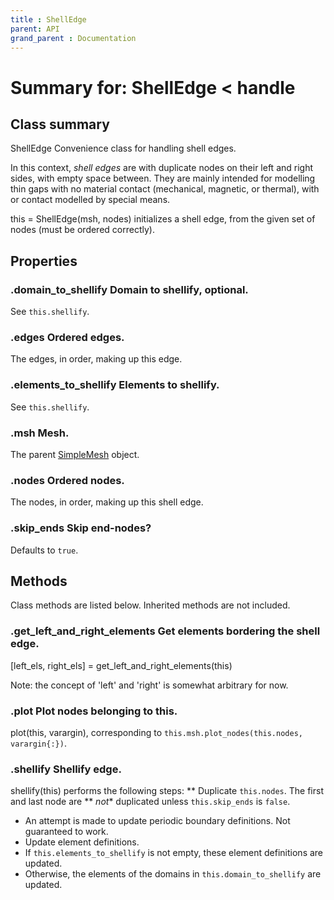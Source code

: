 ```yaml
---
title : ShellEdge
parent: API
grand_parent : Documentation
---
```

# Summary for: **ShellEdge**  < handle

## Class summary

ShellEdge Convenience class for handling shell edges.

In this context, *shell edges*  are with duplicate nodes on their left
and right sides, with empty space between. They are mainly intended
for modelling thin gaps with no material contact (mechanical, magnetic,
or thermal), with or contact modelled by special means.

this = ShellEdge(msh, nodes) initializes a shell edge, from the given
set of nodes (must be ordered correctly).

## Properties

### .**domain_to_shellify** Domain to shellify, optional.

See `this.shellify`.

### .**edges** Ordered edges.

The edges, in order, making up this edge.

### .**elements_to_shellify** Elements to shellify.

See `this.shellify`.

### .**msh** Mesh.

The parent [SimpleMesh](SimpleMesh.html) object.

### .**nodes** Ordered nodes.

The nodes, in order, making up this shell edge.

### .**skip_ends** Skip end-nodes?

Defaults to `true`.


## Methods

Class methods are listed below. Inherited methods are not included.

### .**get_left_and_right_elements** Get elements bordering the shell edge.

[left_els, right_els] = get_left_and_right_elements(this)

Note: the concept of 'left' and 'right' is somewhat arbitrary for now.

### .**plot** Plot nodes belonging to this.

plot(this, varargin), corresponding to
`this.msh.plot_nodes(this.nodes, varargin{:})`.

### .**shellify** Shellify edge.

shellify(this) performs the following steps:
** Duplicate `this.nodes`. The first and last node are ** *not**
duplicated unless `this.skip_ends` is `false`.
* An attempt is made to update periodic boundary definitions. Not
guaranteed to work.
* Update element definitions.
* If `this.elements_to_shellify` is not empty, these element
definitions are updated.
* Otherwise, the elements of the domains in
`this.domain_to_shellify` are updated.


